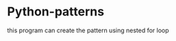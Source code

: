 # Python-patterns
this program can create the pattern using nested for loop

                                
                            

